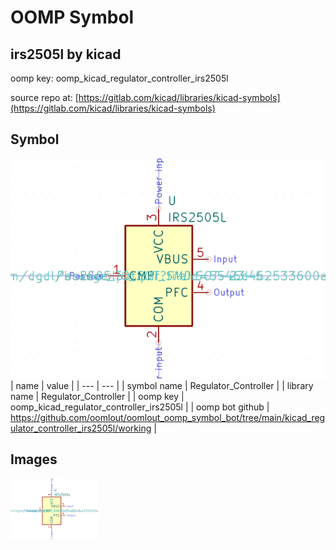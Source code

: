 # OOMP Symbol  
## irs2505l  by kicad  
  
oomp key: oomp_kicad_regulator_controller_irs2505l  
  
source repo at: [https://gitlab.com/kicad/libraries/kicad-symbols](https://gitlab.com/kicad/libraries/kicad-symbols)  
## Symbol  
  
[![working.png](working_600.png)](working.png)  
| name | value | 
| --- | --- | 
| symbol name | Regulator_Controller | 
| library name | Regulator_Controller | 
| oomp key | oomp_kicad_regulator_controller_irs2505l | 
| oomp bot github | https://github.com/oomlout/oomlout_oomp_symbol_bot/tree/main/kicad_regulator_controller_irs2505l/working | 
## Images  
  
[![working.png](working_140.png)](working.png)  
